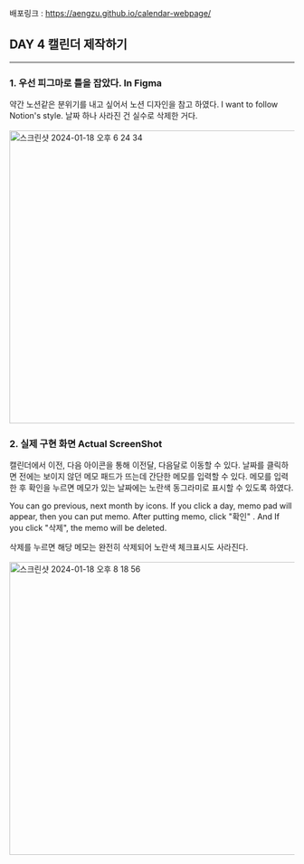 배포링크 : https://aengzu.github.io/calendar-webpage/

## DAY 4 캘린더 제작하기
---
### 1. 우선 피그마로 틀을 잡았다. In Figma
약간 노션같은 분위기를 내고 싶어서 노션 디자인을 참고 하였다. I want to follow Notion's style. 
날짜 하나 사라진 건 실수로 삭제한 거다.
<br>
<br>
<img width="518" alt="스크린샷 2024-01-18 오후 6 24 34" src="https://github.com/aengzu/calendar-webpage/assets/102356873/8ca7ac8d-0c58-4999-b616-3a3759b8b66d">

### 2. 실제 구현 화면 Actual ScreenShot
캘린더에서 이전, 다음 아이콘을 통해 이전달, 다음달로 이동할 수 있다. 날짜를 클릭하면 전에는 보이지 않던 메모 패드가 뜨는데 간단한 메모를 입력할 수 있다. 메모를 입력한 후 확인을 누르면 메모가 있는 날짜에는 노란색 동그라미로 표시할 수 있도록 하였다. 

You can go previous, next month by icons. If you click a day, memo pad will appear, then you can put memo. 
After putting memo, click "확인" . And If you click "삭제", the memo will be deleted.

삭제를 누르면 해당 메모는 완전히 삭제되어 노란색 체크표시도 사라진다. 
<br>
<br>
<img width="518" alt="스크린샷 2024-01-18 오후 8 18 56" src="https://github.com/aengzu/calendar-webpage/assets/102356873/52baa2f9-792e-4d2e-b785-e98f7460154e">



